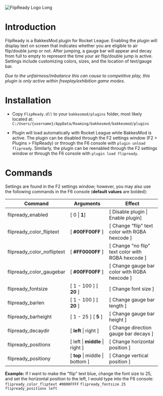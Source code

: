 ![FlipReady Logo Long](https://github.com/KieranCanter/FlipReady/assets/74733079/daf10696-262d-4701-a09c-e532a969c486)

# Introduction

FlipReady is a BakkesMod plugin for Rocket League. Enabling the plugin will display text on screen that indicates whether you are eligible to air flip/double jump or not. After jumping, a gauge bar will appear and decay from full to empty to represent the time your air flip/double jump is active. Settings include customizing colors, sizes, and the location of text/gauge bar.

*Due to the unfairness/imbalance this can cause to competitive play, this plugin is only active within freeplay/exhibition game modes.*

# Installation

* Copy `FlipReady.dll` to your `bakkesmod/plugins` folder, most likely located at: 
  `C:/Users/{username}/AppData/Roaming/bakkesmod/bakkesmod/plugins`

* Plugin will load automatically with Rocket League while BakkesMod is active. The plugin can be disabled through the F2 settings window (F2 > Plugins > FlipReady) or through the F6 console with `plugin unload flipready`. Similarly, the plugin can be reenabled through the F2 settings window or through the F6 console with 
`plugin load flipready`.

# Commands
Settings are found in the F2 settings window; however, you may also use the following commands in the F6 console (**default values** are bolded):

| Command                    | Arguments                         | Effect                                            |
| -------------------------- | --------------------------------- | ------------------------------------------------- |
| flipready_enabled          | [ 0 \| **1**]                     | [ Disable plugin \| Enable plugin]                |
| flipready_color_fliptext   | [ **#00FF00FF** ]                 | [ Change "flip" text color with RGBA hexcode ]    |
| flipready_color_nofliptext | [ **#FF0000FF** ]                 | [ Change "no flip" text color with RGBA hexcode ] |
| flipready_color_gaugebar   | [ **#00FF00FF** ]                 | [ Change gauge bar color with RGBA hexcode ]      |
| flipready_fontsize         | [ 1 - 100 ] [ **20** ]            | [ Change font size ]                              |
| flipready_barlen           | [ 1 - 100 ] [ **20** ]            | [ Change gauge bar length ]                       |
| flipready_barheight        | [ 1 - 25 ] [ **5** ]              | [ Change gauge bar height ]                       |
| flipready_decaydir         | [ **left** \| right ]             | [ Change direction gauge bar decays ]             |
| flipready_positionx        | [ left \| **middle** \| right ]   | [ Change horizontal position ]                    |
| flipready_positiony        | [ **top** \| middle \| bottom ]   | [ Change vertical position ]                      |

**Example:** If I want to make the "flip" text blue, change the font size to 25, and set the horizontal position to the left, I would type into the F6 console:
`flipready_color_fliptext #0000FFFF`
`flipready_fontsize 25`
`flipready_positionx left`
